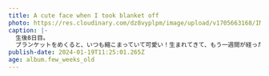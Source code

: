 ```yaml
---
title: A cute face when I took blanket off
photo: https://res.cloudinary.com/dz8vyplpm/image/upload/v1705663168/IMG_8289_c55le7.jpg
caption: |-
  生後8日目。
  ブランケットをめくると、いつも縮こまっていて可愛い！生まれてきて、もう一週間が経ったね。
publish-date: 2024-01-19T11:25:01.265Z
age: album.few_weeks_old
---
```

